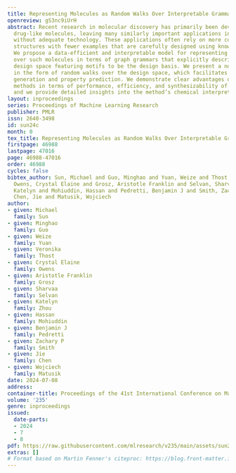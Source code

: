 ```yaml
---
title: Representing Molecules as Random Walks Over Interpretable Grammars
openreview: gS3nc9iUrH
abstract: Recent research in molecular discovery has primarily been devoted to small,
  drug-like molecules, leaving many similarly important applications in material design
  without adequate technology. These applications often rely on more complex molecular
  structures with fewer examples that are carefully designed using known substructures.
  We propose a data-efficient and interpretable model for representing and reasoning
  over such molecules in terms of graph grammars that explicitly describe the hierarchical
  design space featuring motifs to be the design basis. We present a novel representation
  in the form of random walks over the design space, which facilitates both molecule
  generation and property prediction. We demonstrate clear advantages over existing
  methods in terms of performance, efficiency, and synthesizability of predicted molecules,
  and we provide detailed insights into the method’s chemical interpretability.
layout: inproceedings
series: Proceedings of Machine Learning Research
publisher: PMLR
issn: 2640-3498
id: sun24c
month: 0
tex_title: Representing Molecules as Random Walks Over Interpretable Grammars
firstpage: 46988
lastpage: 47016
page: 46988-47016
order: 46988
cycles: false
bibtex_author: Sun, Michael and Guo, Minghao and Yuan, Weize and Thost, Veronika and
  Owens, Crystal Elaine and Grosz, Aristotle Franklin and Selvan, Sharvaa and Zhou,
  Katelyn and Mohiuddin, Hassan and Pedretti, Benjamin J and Smith, Zachary P and
  Chen, Jie and Matusik, Wojciech
author:
- given: Michael
  family: Sun
- given: Minghao
  family: Guo
- given: Weize
  family: Yuan
- given: Veronika
  family: Thost
- given: Crystal Elaine
  family: Owens
- given: Aristotle Franklin
  family: Grosz
- given: Sharvaa
  family: Selvan
- given: Katelyn
  family: Zhou
- given: Hassan
  family: Mohiuddin
- given: Benjamin J
  family: Pedretti
- given: Zachary P
  family: Smith
- given: Jie
  family: Chen
- given: Wojciech
  family: Matusik
date: 2024-07-08
address:
container-title: Proceedings of the 41st International Conference on Machine Learning
volume: '235'
genre: inproceedings
issued:
  date-parts:
  - 2024
  - 7
  - 8
pdf: https://raw.githubusercontent.com/mlresearch/v235/main/assets/sun24c/sun24c.pdf
extras: []
# Format based on Martin Fenner's citeproc: https://blog.front-matter.io/posts/citeproc-yaml-for-bibliographies/
---
```

